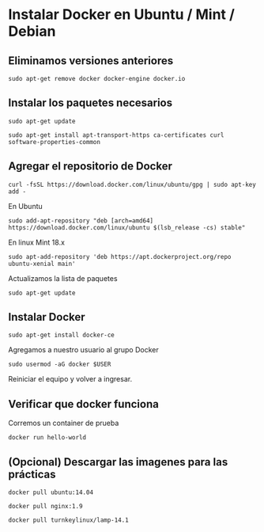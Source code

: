 # Instalar Docker en Ubuntu / Mint / Debian 

## Eliminamos versiones anteriores

```
sudo apt-get remove docker docker-engine docker.io
```

## Instalar los paquetes necesarios

```
sudo apt-get update
```

```
sudo apt-get install apt-transport-https ca-certificates curl software-properties-common
```

## Agregar el repositorio de Docker

```
curl -fsSL https://download.docker.com/linux/ubuntu/gpg | sudo apt-key add -
```

En Ubuntu

```
sudo add-apt-repository "deb [arch=amd64] https://download.docker.com/linux/ubuntu $(lsb_release -cs) stable"
```

En linux Mint 18.x

```
sudo apt-add-repository 'deb https://apt.dockerproject.org/repo ubuntu-xenial main'
```

Actualizamos la lista de paquetes

```
sudo apt-get update
```

## Instalar Docker

```
sudo apt-get install docker-ce
```

Agregamos a nuestro usuario al grupo Docker

```
sudo usermod -aG docker $USER
```


Reiniciar el equipo y volver a ingresar.


## Verificar que docker funciona

Corremos un container de prueba

```
docker run hello-world
```

## (Opcional) Descargar las imagenes para las prácticas

```
docker pull ubuntu:14.04
```

```
docker pull nginx:1.9
```

```
docker pull turnkeylinux/lamp-14.1
```
